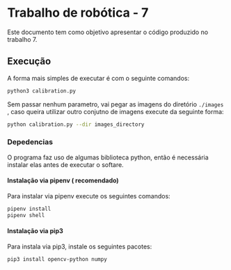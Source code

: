 # Trabalho de robótica - 7
Este documento tem como objetivo apresentar o código produzido no trabalho 7.
## Execução
A forma mais simples de executar é com o seguinte comandos:
```bash
python3 calibration.py
```
Sem passar nenhum parametro, vai pegar as imagens do diretório `./images` ,
caso queira utilizar outro conjutno de imagens execute da seguinte forma:
```bash
python calibration.py --dir images_directory
```
### Depedencias
O programa faz uso de algumas biblioteca python, então é necessária instalar
elas antes de executar o softare.
#### Instalação via pipenv ( recomendado)
Para instalar via pipenv execute os seguintes comandos:
```bash
pipenv install
pipenv shell
```
#### Instalação via pip3
Para instala via pip3, instale os seguintes pacotes:
```bash
pip3 install opencv-python numpy
```
